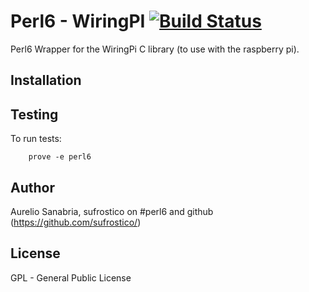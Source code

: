 # Perl6 - WiringPI [![Build Status](https://travis-ci.org/Sufrostico/perl6-wiringpi.svg?branch=master)](https://travis-ci.org/Sufrostico/perl6-wiringpi)

Perl6 Wrapper for the WiringPi C library (to use with the raspberry pi).

## Installation


## Testing

To run tests:

```
    prove -e perl6
```

## Author

Aurelio Sanabria, sufrostico on #perl6 and github (https://github.com/sufrostico/)

## License

GPL - General Public License
